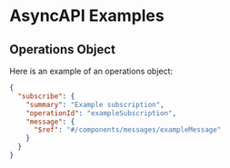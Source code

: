 # AsyncAPI Examples

## Operations Object
<!-- asyncapi-example-tester:{test:'Operations Object',json_path:'$.channels.exampleChannel.subscribe'} -->

Here is an example of an operations object:

```json
{
  "subscribe": {
    "summary": "Example subscription",
    "operationId": "exampleSubscription",
    "message": {
      "$ref": "#/components/messages/exampleMessage"
    }
  }
}
```